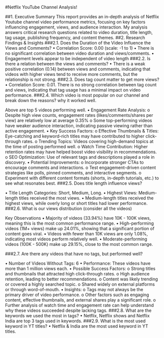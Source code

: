 #Netflix YouTube Channel Analysis!

##1.	Executive Summary
This report provides an in-depth analysis of Netflix Youtube channel video performance metrics, focusing on key factors influencing engagement, views, and audience interaction. My analysis answers critical research questions related to video duration, title length, tag usage, publishing frequency, and content themes.
##2.	Research Findings & Insights
###2.1.	Does the Duration of the Video Influence the Views and Comments?
•	Correlation Score: 0.00 (scale: -1 to 1)
•	There is no significant correlation between video duration and views/comments.
•	Engagement levels appear to be independent of video length
###2.2.	Is there a relation between the views and comments?
•	There is a weak positive correlation (0.14) between views and comments, indicating that videos with higher views tend to receive more comments, but the relationship is not strong.
###2.3.	Does tag count matter to get more views?
•	Correlation Score: 0.01. There is no strong correlation between tag count and views, indicating that tag usage has a minimal impact on video performance.
###2.4.	Which video is most popular on our channel and break down the reasons? why it worked well.
 
Above are top 5 videos performing well.
•	Engagement Rate Analysis:
o	Despite high view counts, engagement rates (likes/comments/shares per view) are relatively low at average 0.35%
o	Some top-performing videos have weaker audience interaction, indicating passive viewing rather than active engagement.
•	Key Success Factors:
o	Effective Thumbnails & Titles: Eye-catching and keyword-rich titles may have contributed to higher click-through rates.
o	Trending Topics: Videos covering high-demand topics at the time of posting performed well.
o	Watch Time Contribution: Higher retention rates may have helped boost video visibility in recommendations.
o	SEO Optimization: Use of relevant tags and descriptions played a role in discovery.
•	Potential Improvements:
o	Incorporate stronger CTAs to encourage comments and interactions.
o	Test engagement-driven content strategies like polls, pinned comments, and interactive segments.
o	Experiment with different content formats (shorts, in-depth tutorials, etc.) to see what resonates best.
###2.5.	Does title length influence views?
 
•	Title Length Categories: Short, Medium, Long.
•	Highest Views: Medium-length titles received the most views.
•	Medium-length titles received the highest views, while overly long or short titles had lower performance.
###2.6.	What is our views distribution (consider all the videos)
 
Key Observations
•	Majority of videos (33.94%) have 10K - 100K views, meaning this is the most common performance range.
•	High-performing videos (1M+ views) make up 24.01%, showing that a significant portion of content goes viral.
•	Videos with fewer than 10K views are only 1.08%, indicating most videos perform relatively well.
•	Moderate-performing videos (100K - 500K) make up 29.15%, close to the most common range.
 
###2.7.	Are there any videos that have no tags, but performed well?
 
•	Number of Videos Without Tags: 6
•	Performance: These videos have more than 1 million views each.
•	Possible Success Factors:
o	Strong titles and thumbnails that attracted high click-through rates.
o	High audience retention, leading to better recommendations.
o	Content was likely trending or covered a highly searched topic.
o	Shared widely on external platforms or through word-of-mouth.
•	Insights:
o	Tags may not always be the primary driver of video performance.
o	Other factors such as engaging content, effective thumbnails, and external shares play a significant role.
o	Further analysis of watch time and engagement rate can help understand why these videos succeeded despite lacking tags.
###2.8.	What are the keywords we used the most in tags?
•	Netflix, Netflix shows and Netflix India are top 3 tags used in keywords.
###2.9.	What is the most used keyword in YT titles?
•	Netflix & India are the most used keyword in YT titles.


